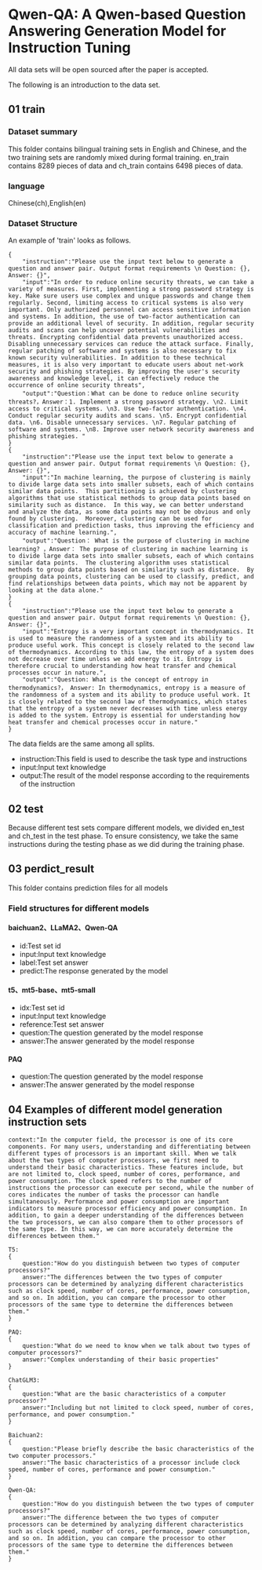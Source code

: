 <!--
 * @Author: sone 1607382074@qq.com
 * @Date: 2024-03-23 21:41:50
 * @LastEditors: sone 1607382074@qq.com
 * @LastEditTime: 2024-03-25 21:31:14
 * @FilePath: \undefinede:\五科\论文相关\datasets\Readme.md
 * @Description: 这是默认设置,请设置`customMade`, 打开koroFileHeader查看配置 进行设置: https://github.com/OBKoro1/koro1FileHeader/wiki/%E9%85%8D%E7%BD%AE
-->
# Qwen-QA: A Qwen-based Question Answering Generation Model for Instruction Tuning

All data sets will be open sourced after the paper is accepted.

The following is an introduction to the data set.

## 01 train

### Dataset summary
This folder contains bilingual training sets in English and Chinese, and the two training sets are randomly mixed during formal training. en_train contains 8289 pieces of data and ch_train contains 6498 pieces of data.

### language
Chinese(ch),English(en)

### Dataset Structure
An example of 'train' looks as follows.
```
{
    "instruction":"Please use the input text below to generate a question and answer pair. Output format requirements \n Question: {}, Answer: {}",
    "input":"In order to reduce online security threats, we can take a variety of measures. First, implementing a strong password strategy is key. Make sure users use complex and unique passwords and change them regularly. Second, limiting access to critical systems is also very important. Only authorized personnel can access sensitive information and systems. In addition, the use of two-factor authentication can provide an additional level of security. In addition, regular security audits and scans can help uncover potential vulnerabilities and threats. Encrypting confidential data prevents unauthorized access. Disabling unnecessary services can reduce the attack surface. Finally, regular patching of software and systems is also necessary to fix known security vulnerabilities. In addition to these technical measures, it is also very important to educate users about net-work security and phishing strategies. By improving the user's security awareness and knowledge level, it can effectively reduce the occurrence of online security threats",
    "output":"Question：What can be done to reduce online security threats?，Answer：1. Implement a strong password strategy. \n2. Limit access to critical systems. \n3. Use two-factor authentication. \n4. Conduct regular security audits and scans. \n5. Encrypt confidential data. \n6. Disable unnecessary services. \n7. Regular patching of software and systems. \n8. Improve user network security awareness and phishing strategies. "
}
{
    "instruction":"Please use the input text below to generate a question and answer pair. Output format requirements \n Question: {}, Answer: {}",
    "input":"In machine learning, the purpose of clustering is mainly to divide large data sets into smaller subsets, each of which contains similar data points.  This partitioning is achieved by clustering algorithms that use statistical methods to group data points based on similarity such as distance.  In this way, we can better understand and analyze the data, as some data points may not be obvious and only found by clustering.  Moreover, clustering can be used for classification and prediction tasks, thus improving the efficiency and accuracy of machine learning.",
    "output":"Question： What is the purpose of clustering in machine learning? ，Answer： The purpose of clustering in machine learning is to divide large data sets into smaller subsets, each of which contains similar data points.  The clustering algorithm uses statistical methods to group data points based on similarity such as distance.  By grouping data points, clustering can be used to classify, predict, and find relationships between data points, which may not be apparent by looking at the data alone."
}
{
    "instruction":"Please use the input text below to generate a question and answer pair. Output format requirements \n Question: {}, Answer: {}",
    "input":"Entropy is a very important concept in thermodynamics. It is used to measure the randomness of a system and its ability to produce useful work. This concept is closely related to the second law of thermodynamics. According to this law, the entropy of a system does not decrease over time unless we add energy to it. Entropy is therefore crucial to understanding how heat transfer and chemical processes occur in nature.",
    "output":"Question: What is the concept of entropy in thermodynamics?， Answer: In thermodynamics, entropy is a measure of the randomness of a system and its ability to produce useful work. It is closely related to the second law of thermodynamics, which states that the entropy of a system never decreases with time unless energy is added to the system. Entropy is essential for understanding how heat transfer and chemical processes occur in nature."
}
```
The data fields are the same among all splits.
* instruction:This field is used to describe the task type and instructions
* input:Input text knowledge
* output:The result of the model response according to the requirements of the instruction

## 02 test

Because different test sets compare different models, we divided en_test and ch_test in the test phase.
To ensure consistency, we take the same instructions during the testing phase as we did during the training phase.

## 03 perdict_result

This folder contains prediction files for all models

### Field structures for different models

#### baichuan2、LLaMA2、Qwen-QA
* id:Test set id
* input:Input text knowledge
* label:Test set answer
* predict:The response generated by the model

#### t5、mt5-base、mt5-small
* idx:Test set id
* input:Input text knowledge
* reference:Test set answer
* question:The question generated by the model response
* answer:The answer generated by the model response

#### PAQ
* question:The question generated by the model response
* answer:The answer generated by the model response


## 04 Examples of different model generation instruction sets
```
context:"In the computer field, the processor is one of its core components. For many users, understanding and differentiating between different types of processors is an important skill. When we talk about the two types of computer processors, we first need to understand their basic characteristics. These features include, but are not limited to, clock speed, number of cores, performance, and power consumption. The clock speed refers to the number of instructions the processor can execute per second, while the number of cores indicates the number of tasks the processor can handle simultaneously. Performance and power consumption are important indicators to measure processor efficiency and power consumption. In addition, to gain a deeper understanding of the differences between the two processors, we can also compare them to other processors of the same type. In this way, we can more accurately determine the differences between them."

T5:
{
    question:"How do you distinguish between two types of computer processors?"
    answer:"The differences between the two types of computer processors can be determined by analyzing different characteristics such as clock speed, number of cores, performance, power consumption, and so on. In addition, you can compare the processor to other processors of the same type to determine the differences between them."
}

PAQ:
{
    question:"What do we need to know when we talk about two types of computer processors?"
    answer:"Complex understanding of their basic properties"
}

ChatGLM3:
{
    question:"What are the basic characteristics of a computer processor?"
    answer:"Including but not limited to clock speed, number of cores, performance, and power consumption."
}

Baichuan2:
{
    question:"Please briefly describe the basic characteristics of the two computer processors."
    answer:"The basic characteristics of a processor include clock speed, number of cores, performance and power consumption."
}

Qwen-QA:
{
    question:"How do you distinguish between the two types of computer processors?"
    answer:"The difference between the two types of computer processors can be determined by analyzing different characteristics such as clock speed, number of cores, performance, power consumption, and so on. In addition, you can compare the processor to other processors of the same type to determine the differences between them."
}
```
